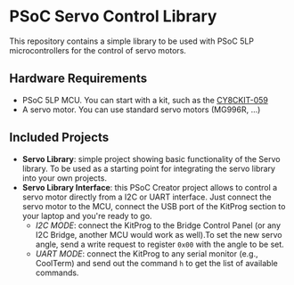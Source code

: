 # PSoC Servo Control Library
This repository contains a simple library to be used with PSoC 5LP microcontrollers for the control of servo motors. 

## Hardware Requirements
- PSoC 5LP MCU. You can start with a kit, such as the [CY8CKIT-059](https://www.cypress.com/documentation/development-kitsboards/cy8ckit-059-psoc-5lp-prototyping-kit-onboard-programmer-and)
- A servo motor. You can use standard servo motors (MG996R, ...)
## Included Projects
- **Servo Library**: simple project showing basic functionality of the Servo library. To be used as a starting point for integrating the servo library into your own projects.
- **Servo Library Interface**: this PSoC Creator project allows to control a servo motor directly from a I2C or UART interface. Just connect the servo motor to the MCU, connect the USB port of the KitProg section to your laptop and you're ready to go. 
    - *I2C MODE*: connect the KitProg to the Bridge Control Panel (or any I2C Bridge, another MCU would work as well).To set the new servo angle, send a write request to register `0x00` with the angle to be set. 
    - *UART MODE*: connect the KitProg to any serial monitor (e.g., CoolTerm) and send out the command `h` to get the list of available commands.